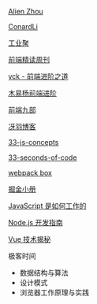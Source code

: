 [Alien Zhou](https://github.com/alienzhou) 

[ConardLi](http://www.conardli.top/blog)

[工业聚](https://www.zhihu.com/people/lucifier129/activities) 

[前端精读周刊](https://github.com/dt-fe/weekly)

[yck - 前端进阶之道](https://yuchengkai.cn)

[木易杨前端进阶](https://muyiy.cn)

[前端九部](https://www.yuque.com/fe9/basic)

[冴羽博客](https://github.com/mqyqingfeng/Blog)

[33-js-concepts](https://github.com/stephentian/33-js-concepts)

[33-seconds-of-code](https://github.com/30-seconds/30-seconds-of-code)

[webpack box](https://github.com/luoxue-victor/webpack-box) 

[掘金小册](https://juejin.im/books)

[JavaScript 是如何工作的](https://github.com/Troland/how-javascript-works)

[Node.js 开发指南](https://github.com/Q-Angelo/Nodejs-Roadmap)

[Vue 技术揭秘](https://ustbhuangyi.github.io/vue-analysis) 

极客时间

* 数据结构与算法
* 设计模式
* 浏览器工作原理与实践

